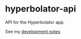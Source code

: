 # hyperbolator-api
API for the Hyperbolator app.

See my [development notes](https://github.com/seinwave/hyperbolator/blob/master/DevLog.md) 
